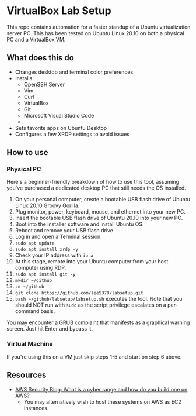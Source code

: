 # VirtualBox Lab Setup

This repo contains automation for a faster standup of a Ubuntu virtualization server PC. This has been tested on Ubuntu Linux 20.10 on both a physical PC and a VirtualBox VM.

## What does this do

- Changes desktop and terminal color preferences
- Installs:
  - OpenSSH Server
  - Vim
  - Curl
  - VirtualBox
  - Git
  - Microsoft Visual Studio Code
  - 
- Sets favorite apps on Ubuntu Desktop
- Configures a few XRDP settings to avoid issues

## How to use

### Physical PC

Here's a beginner-friendly breakdown of how to use this tool, assuming you've purchased a dedicated desktop PC that still needs the OS installed.
1. On your personal computer, create a bootable USB flash drive of Ubuntu Linux 20.10 Groovy Gorilla.
1. Plug monitor, power, keyboard, mouse, and ethernet into your new PC.
1. Insert the bootable USB flash drive of Ubuntu 20.10 into your new PC.
1. Boot into the installer software and install Ubuntu OS.
1. Reboot and remove your USB flash drive.
1. Log in and open a Terminal session.
1. `sudo apt update`
1. `sudo apt install xrdp -y`
1. Check your IP address with `ip a`
1. At this stage, remote into your Ubuntu computer from your host computer using RDP. 
1. `sudo apt install git -y`
1. `mkdir ~/github`
1. `cd ~/github`
1. `git clone https://github.com/lee5378/labsetup.git`
1. `bash ~/github/labsetup/labsetup.sh` executes the tool. Note that you should NOT run with `sudo` as the script privilege escalates on a per-command basis.

You may encounter a GRUB complaint that manifests as a graphical warning screen. Just hit Enter and bypass it.

### Virtual Machine

If you're using this on a VM just skip steps 1-5 and start on step 6 above.

## Resources

- [AWS Security Blog: What is a cyber range and how do you build one on AWS?](https://aws.amazon.com/blogs/security/what-is-cyber-range-how-do-you-build-one-aws/)
  - You may alternatively wish to host these systems on AWS as EC2 instances. 
